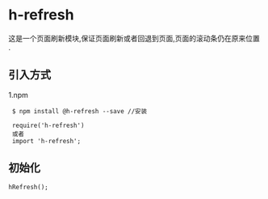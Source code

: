 # h-refresh
这是一个页面刷新模块,保证页面刷新或者回退到页面,页面的滚动条仍在原来位置 .

## 引入方式
1.npm

     $ npm install @h-refresh --save //安装

     require('h-refresh')
     或者
     import 'h-refresh';



## 初始化
    hRefresh();
